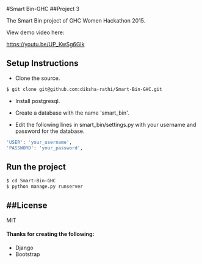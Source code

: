 #Smart Bin-GHC
##Project 3

The Smart Bin project of GHC Women Hackathon 2015.

View demo video here:

https://youtu.be/UP_KwSg6GIk

## Setup Instructions

* Clone the source.

```sh
$ git clone git@github.com:diksha-rathi/Smart-Bin-GHC.git
```

* Install postgresql.

* Create a database with the name 'smart_bin'.

* Edit the following lines in smart_bin/settings.py with your username and password for the database.

```sh
'USER': 'your_username',
'PASSWORD': 'your_password',
```

## Run the project

```sh
$ cd Smart-Bin-GHC
$ python manage.py runserver
```

##License
----

MIT

#### Thanks for creating the following:

* Django
* Bootstrap
